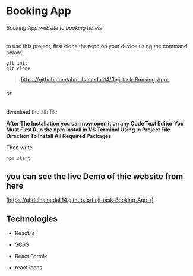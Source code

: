 # Booking App 
###### Booking App website to booking hotels

to use this project, first clone the repo on your device using the command below:
```
git init
git clone

```
> https://github.com/abdelhamedali14/floji-task-Booking-App-

###### or
dwanload the zib file 

**After The Installation you can now open it on any Code Text Editor**
 **You Must First Run the npm install in VS Terminal Using in Project File Direction To Install All Required Packages**

 Then write 
 ```
npm start
```
## you can see the live Demo of thie website from here 
[https://abdelhamedali14.github.io/floji-task-Booking-App-/]

## Technologies
- React.js
* SCSS
+ React Formik
- react icons




